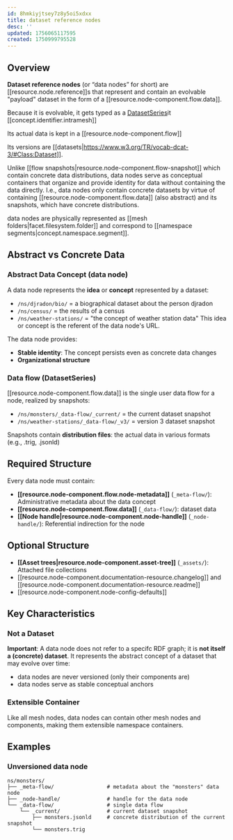 ```yaml
---
id: 8hmkiyjtsey7z8y5oi5xdxx
title: dataset reference nodes
desc: ''
updated: 1756065117595
created: 1750999795528
---
```


## Overview

**Dataset reference nodes** (or “data nodes” for short) are [[resource.node.reference]]s that represent and contain an evolvable "payload" dataset in the form of a [[resource.node-component.flow.data]]. 

Because it is evolvable, it gets typed as a [DatasetSeries](https://www.w3.org/TR/vocab-dcat-3/#Class:Dataset_Series)it [[concept.identifier.intramesh]]

Its actual data is kept in a [[resource.node-component.flow]]

Its versions are [[datasets|https://www.w3.org/TR/vocab-dcat-3/#Class:Dataset]].

Unlike [[flow snapshots|resource.node-component.flow-snapshot]] which contain concrete data distributions, data nodes serve as conceptual containers that organize and provide identity for data without containing the data directly. I.e., data nodes only contain concrete datasets by virtue of containing [[resource.node-component.flow.data]] (also abstract) and its snapshots, which have concrete distributions.

data nodes are physically represented as [[mesh folders|facet.filesystem.folder]] and correspond to [[namespace segments|concept.namespace.segment]].

## Abstract vs Concrete Data

### Abstract Data Concept (data node)
A data node represents the **idea** or **concept** represented by a dataset:
- `/ns/djradon/bio/` = a biographical dataset about the person djradon
- `/ns/census/` =  the results of a census
- `/ns/weather-stations/` = "the concept of weather station data"
This idea or concept is the referent of the data node's URL. 

The data node provides:
- **Stable identity**: The concept persists even as concrete data changes
- **Organizational structure**

### Data flow (DatasetSeries)

[[resource.node-component.flow.data]] is the single user data flow for a node, realized by snapshots:

- `/ns/monsters/_data-flow/_current/` = the current dataset snapshot
- `/ns/weather-stations/_data-flow/_v3/` = version 3 dataset snapshot

Snapshots contain **distribution files**: the actual data in various formats (e.g., .trig, .jsonld)

## Required Structure

Every data node must contain:

- **[[resource.node-component.flow.node-metadata]]** (`_meta-flow/`): Administrative metadata about the data concept
- **[[resource.node-component.flow.data]]** (`_data-flow/`): dataset data
- **[[Node handle|resource.node-component.node-handle]]** (`_node-handle/`): Referential indirection for the node

## Optional Structure

- **[[Asset trees|resource.node-component.asset-tree]]** (`_assets/`): Attached file collections
- [[resource.node-component.documentation-resource.changelog]] and [[resource.node-component.documentation-resource.readme]]
- [[resource.node-component.node-config-defaults]]

## Key Characteristics

### Not a Dataset

**Important**: A data node does not refer to a specifc RDF graph; it is **not itself a (concrete) dataset**. It represents the abstract concept of a dataset that may evolve over time:
- data nodes are never versioned (only their components are)
- data nodes serve as stable conceptual anchors



### Extensible Container
Like all mesh nodes, data nodes can contain other mesh nodes and components, making them extensible namespace containers.

## Examples

### Unversioned data node
```
ns/monsters/
├── _meta-flow/                 # metadata about the "monsters" data node
├── _node-handle/               # handle for the data node
└── _data-flow/                 # single data flow
    └── _current/               # current dataset snapshot
        ├── monsters.jsonld     # concrete distribution of the current snapshot
        └── monsters.trig
```
